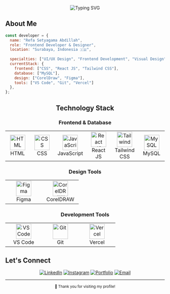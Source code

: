 <div align="center">
  
  ![Typing SVG](https://readme-typing-svg.herokuapp.com/?color=3B82F6&size=28&center=true&vCenter=true&width=600&lines=Frontend+Developer+%26+Designer;Creating+Beautiful+Interfaces;Always+Learning+%26+Growing;Welcome+to+my+profile!&pause=1000)
  
</div>

## About Me

```javascript
const developer = {
  name: "Refa Setyagama Abdillah",
  role: "Frontend Developer & Designer",
  location: "Surabaya, Indonesia 🇮🇩",
  
  specialties: ["UI/UX Design", "Frontend Development", "Visual Design"],
  currentStack: {
    frontend: ["CSS", "React JS", "Tailwind CSS"],
    database: ["MySQL"],
    design: ["CorelDraw", "Figma"],
    tools: ["VS Code", "Git", "Vercel"]
  },
};
```

<div align="center">

## Technology Stack

### Frontend & Database
<table>
  <tr>
    <td align="center" width="100">
      <img src="https://skillicons.dev/icons?i=html" width="48" height="48" alt="HTML" />
      <br>HTML
    </td>
    <td align="center" width="100">
      <img src="https://skillicons.dev/icons?i=css" width="48" height="48" alt="CSS" />
      <br>CSS
    </td>
    <td align="center" width="100">
      <img src="https://skillicons.dev/icons?i=js" width="48" height="48" alt="JavaScript" />
      <br>JavaScript
    </td>
    <td align="center" width="100">
      <img src="https://skillicons.dev/icons?i=react" width="48" height="48" alt="React JS" />
      <br>React JS
    </td>
    <td align="center" width="100">
      <img src="https://skillicons.dev/icons?i=tailwind" width="48" height="48" alt="Tailwind" />
      <br>Tailwind CSS
    </td>
    <td align="center" width="100">
      <img src="https://skillicons.dev/icons?i=mysql" width="48" height="48" alt="MySQL" />
      <br>MySQL
    </td>
  </tr>
</table>

### Design Tools
<table>
  <tr>
    <td align="center" width="100">
      <img src="https://skillicons.dev/icons?i=figma" width="48" height="48" alt="Figma" />
      <br>Figma
    </td>
    <td align="center" width="100">
      <img src="https://img.icons8.com/fluency/48/coreldraw-2021.png" width="48" height="48" alt="CorelDRAW" />
      <br>CorelDRAW
    </td>
  </tr>
</table>

### Development Tools
<table>
  <tr>
    <td align="center" width="100">
      <img src="https://skillicons.dev/icons?i=vscode" width="48" height="48" alt="VS Code" />
      <br>VS Code
    </td>
    <td align="center" width="100">
      <img src="https://skillicons.dev/icons?i=git" width="48" height="48" alt="Git" />
      <br>Git
    </td>
    <td align="center" width="100">
      <img src="https://skillicons.dev/icons?i=vercel" width="48" height="48" alt="Vercel" />
      <br>Vercel
    </td>
  </tr>
</table>

</div>

## Let's Connect

<div align="center">
  
  [![LinkedIn](https://img.shields.io/badge/LinkedIn-0077B5?style=for-the-badge&logo=linkedin&logoColor=white)](https://www.linkedin.com/in/gamaa/)
  [![Instagram](https://img.shields.io/badge/Instagram-E4405F?style=for-the-badge&logo=instagram&logoColor=white)](https://www.instagram.com/refastygm_/)
  [![Portfolio](https://img.shields.io/badge/Portfolio-FF5722?style=for-the-badge&logo=firefox&logoColor=white)](https://drive.google.com/file/d/1ptL4b2U5L6NbT3qeKbTTjZjwsnghltL7/view?usp=sharing)
  [![Email](https://img.shields.io/badge/Email-D14836?style=for-the-badge&logo=gmail&logoColor=white)](mailto:refasetyagama@gmail.com)
  
</div>


---

<div align="center">
  
  <sub>💙 Thank you for visiting my profile!</sub>
  
</div>
